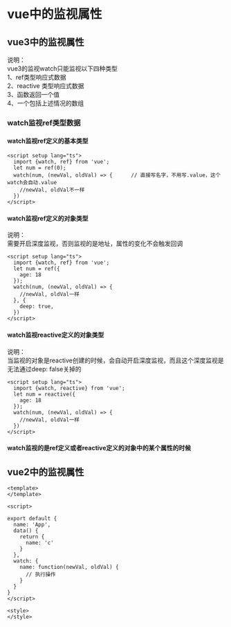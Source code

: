 # vue中的监视属性
## vue3中的监视属性
说明：  
vue3的监视watch只能监视以下四种类型  
1、ref类型响应式数据  
2、reactive 类型响应式数据  
3、函数返回一个值  
4、一个包括上述情况的数组 

### watch监视ref类型数据
#### watch监视ref定义的基本类型
```
<script setup lang="ts">
  import {watch, ref} from 'vue';
  let num = ref(0);
  watch(num, (newVal, oldVal) => {      // 直接写名字，不用写.value，这个watch会自动.value
    //newVal, oldVal不一样
  })
</script>
```

#### watch监视ref定义的对象类型
说明：  
需要开启深度监视，否则监视的是地址，属性的变化不会触发回调
```
<script setup lang="ts">
  import {watch, ref} from 'vue';
  let num = ref({
    age: 18
  });
  watch(num, (newVal, oldVal) => {
    //newVal, oldVal一样
  }, {
    deep: true,
  })
</script>
```

#### watch监视reactive定义的对象类型
说明：  
当监视的对象是reactive创建的时候，会自动开启深度监视，而且这个深度监视是无法通过deep: false关掉的
```
<script setup lang="ts">
  import {watch, reactive} from 'vue';
  let num = reactive({
    age: 18
  });
  watch(num, (newVal, oldVal) => {
    //newVal, oldVal一样
  })
</script>
```

#### watch监视的是ref定义或者reactive定义的对象中的某个属性的时候



## vue2中的监视属性
```
<template>
</template>

<script>

export default {
  name: 'App',
  data() {
    return {
      name: 'c'
    }
  },
  watch: {
    name: function(newVal, oldVal) {
      // 执行操作
    }
  }
}
</script>

<style>
</style>

```
